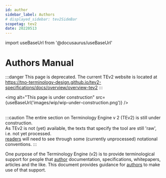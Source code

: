 ```yaml
---
id: author
sidebar_label: Authors
# displayed_sidebar: tev2SideBar
scopetag: tev2
date: 20220513
---
```


import useBaseUrl from '@docusaurus/useBaseUrl'

# Authors Manual

:::danger This page is deprecated.
The current TEv2 website is located at https://tno-terminology-design.github.io/tev2-specifications/docs/overview/overview-tev2
:::

<img
alt="This page is under construction"
src={useBaseUrl('images/wip/wip-under-construction.png')}
/><br/><br/>

:::caution
The entire section on Terminology Engine v 2 (TEv2) is still under construction.<br/>
As TEv2 is not (yet) available, the texts that specify the tool are still 'raw', i.e. not yet processed.<br/>[readers](@) will need to see through some (currently unprocessed) notational conventions.
:::

One purpose of the Terminology Engine (v2) is to provide terminological support for people that [author](@) documentation, specifications, whitepapers, articles and the like. This document provides guidance for [authors](@) to make use of that support.
